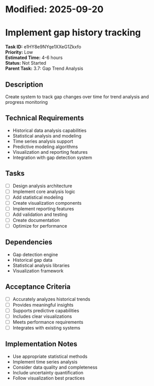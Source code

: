 # Modified: 2025-09-20

# Implement gap history tracking

**Task ID:** e1HY8e9NYqe1XXeG1Zkxfo  
**Priority:** Low  
**Estimated Time:** 4-6 hours  
**Status:** Not Started  
**Parent Task:** 3.7: Gap Trend Analysis

## Description
Create system to track gap changes over time for trend analysis and progress monitoring

## Technical Requirements
- Historical data analysis capabilities
- Statistical analysis and modeling
- Time series analysis support
- Predictive modeling algorithms
- Visualization and reporting features
- Integration with gap detection system

## Tasks
- [ ] Design analysis architecture
- [ ] Implement core analysis logic
- [ ] Add statistical modeling
- [ ] Create visualization components
- [ ] Implement reporting features
- [ ] Add validation and testing
- [ ] Create documentation
- [ ] Optimize for performance

## Dependencies
- Gap detection engine
- Historical gap data
- Statistical analysis libraries
- Visualization framework

## Acceptance Criteria
- [ ] Accurately analyzes historical trends
- [ ] Provides meaningful insights
- [ ] Supports predictive capabilities
- [ ] Includes clear visualizations
- [ ] Meets performance requirements
- [ ] Integrates with existing systems

## Implementation Notes
- Use appropriate statistical methods
- Implement time series analysis
- Consider data quality and completeness
- Include uncertainty quantification
- Follow visualization best practices
